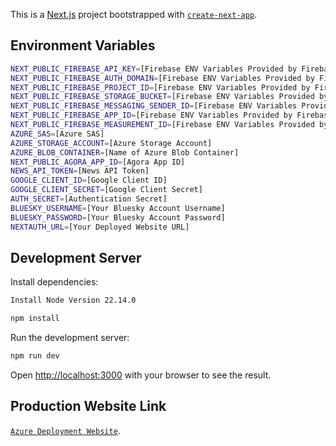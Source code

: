 This is a [Next.js](https://nextjs.org) project bootstrapped with [`create-next-app`](https://nextjs.org/docs/app/api-reference/cli/create-next-app).

## Environment Variables
```bash
NEXT_PUBLIC_FIREBASE_API_KEY=[Firebase ENV Variables Provided by Firebase]
NEXT_PUBLIC_FIREBASE_AUTH_DOMAIN=[Firebase ENV Variables Provided by Firebase]
NEXT_PUBLIC_FIREBASE_PROJECT_ID=[Firebase ENV Variables Provided by Firebase]
NEXT_PUBLIC_FIREBASE_STORAGE_BUCKET=[Firebase ENV Variables Provided by Firebase]
NEXT_PUBLIC_FIREBASE_MESSAGING_SENDER_ID=[Firebase ENV Variables Provided by Firebase]
NEXT_PUBLIC_FIREBASE_APP_ID=[Firebase ENV Variables Provided by Firebase]
NEXT_PUBLIC_FIREBASE_MEASUREMENT_ID=[Firebase ENV Variables Provided by Firebase]
AZURE_SAS=[Azure SAS]
AZURE_STORAGE_ACCOUNT=[Azure Storage Account]
AZURE_BLOB_CONTAINER=[Name of Azure Blob Container]
NEXT_PUBLIC_AGORA_APP_ID=[Agora App ID]
NEWS_API_TOKEN=[News API Token]
GOOGLE_CLIENT_ID=[Google Client ID]
GOOGLE_CLIENT_SECRET=[Google Client Secret]
AUTH_SECRET=[Authentication Secret]
BLUESKY_USERNAME=[Your Bluesky Account Username]
BLUESKY_PASSWORD=[Your Bluesky Account Password]
NEXTAUTH_URL=[Your Deployed Website URL]
```
## Development Server

Install dependencies:

```bash
Install Node Version 22.14.0
```

```bash
npm install
```

Run the development server:

```bash
npm run dev
```

Open [http://localhost:3000](http://localhost:3000) with your browser to see the result.

## Production Website Link

[`Azure Deployment Website`](https://linknest-fkd5eba5dqbrhzd7.canadacentral-01.azurewebsites.net/).
